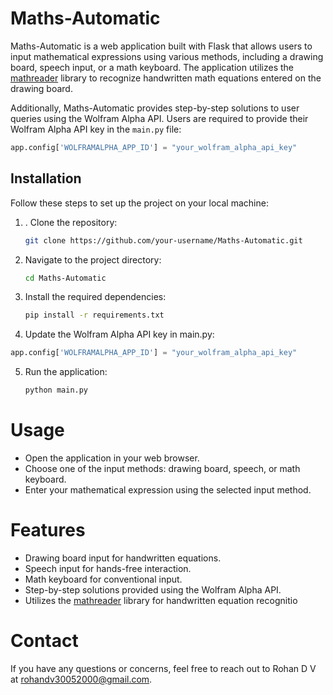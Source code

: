 # Maths-Automatic
Maths-Automatic is a web application built with Flask that allows users to input mathematical expressions using various methods, including a drawing board, speech input, or a math keyboard. The application utilizes the <a href = "https://github.com/carolreis/mathreader">mathreader</a> library to recognize handwritten math equations entered on the drawing board.

Additionally, Maths-Automatic provides step-by-step solutions to user queries using the Wolfram Alpha API. Users are required to provide their Wolfram Alpha API key in the `main.py` file:

```python
app.config['WOLFRAMALPHA_APP_ID'] = "your_wolfram_alpha_api_key"
```

## Installation
Follow these steps to set up the project on your local machine:

1. . Clone the repository:
    ```bash
    git clone https://github.com/your-username/Maths-Automatic.git
    ```

2. Navigate to the project directory:
    ```bash
    cd Maths-Automatic
    ```

3. Install the required dependencies:
    ```bash
    pip install -r requirements.txt
    ```

4. Update the Wolfram Alpha API key in main.py:
  ``` python
  app.config['WOLFRAMALPHA_APP_ID'] = "your_wolfram_alpha_api_key"
  ```
   

5. Run the application:
    ```bash
    python main.py
    ```

# Usage
* Open the application in your web browser.
* Choose one of the input methods: drawing board, speech, or math keyboard.
* Enter your mathematical expression using the selected input method.

# Features
* Drawing board input for handwritten equations.
* Speech input for hands-free interaction.
* Math keyboard for conventional input.
* Step-by-step solutions provided using the Wolfram Alpha API.
* Utilizes the <a href = "https://github.com/carolreis/mathreader">mathreader</a> library for handwritten equation recognitio

# Contact
If you have any questions or concerns, feel free to reach out to Rohan D V at rohandv30052000@gmail.com.
